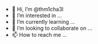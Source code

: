 - 👋 Hi, I’m @thm1cha3l
- 👀 I’m interested in ...
- 🌱 I’m currently learning ...
- 💞️ I’m looking to collaborate on ...
- 📫 How to reach me ...

<!---
thm1cha3l/thm1cha3l is a ✨ special ✨ repository because its `README.md` (this file) appears on your GitHub profile.
You can click the Preview link to take a look at your changes.
--->

